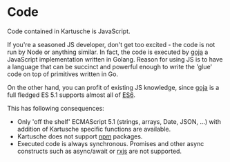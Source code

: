 # Code
Code contained in Kartusche is JavaScript.

If you're a seasoned JS developer, don't get too excited - the code is not run by Node or anything similar.
In fact, the code is executed by [goja](https://github.com/dop251/goja) a JavaScript implementation written in Golang.
Reason for using JS is to have a language that can be succinct and powerful enough to write the 'glue' code on top of primitives written in Go.

On the other hand, you can profit of existing JS knowledge, since [goja](https://github.com/dop251/goja) is a full fledged ES 5.1 supports almost all of [ES6](https://262.ecma-international.org/6.0/).

This has following consequences:

* Only 'off the shelf' ECMAScript 5.1 (strings, arrays, Date, JSON, ...) with addition of Kartusche specific functions are available.
* Kartusche does not support [npm](https://www.npmjs.com/) packages.
* Executed code is always synchronous. 
Promises and other async constructs such as async/await or [rxjs](https://rxjs.dev/) are not supported.

